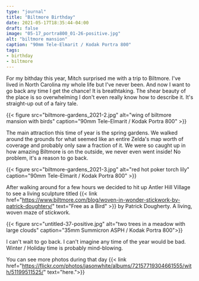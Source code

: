 ```yaml
---
type: "journal"
title: "Biltmore Birthday"
date: 2021-05-17T18:35:44-04:00
draft: false
image: "05-17_portra800_01-26-positive.jpg"
alt: "biltmore mansion"
caption: "90mm Tele-Elmarit / Kodak Portra 800"
tags:
- birthday
- biltmore
---
```


For my bithday this year, Mitch surprised me with a trip to Biltmore. I've lived in North Carolina my whole life but I've never been. And now I want to go back any time I get the chance! It is breathtaking. The shear beauty of the place is so overwhelming I don't even really know how to describe it. It's straight-up out of a fairy tale. 

{{< figure src="biltmore-gardens_2021-2.jpg" alt="wing of biltmore mansion with birds" caption="90mm Tele-Elmarit / Kodak Portra 800" >}}

The main attraction this time of year is the spring gardens. We walked around the grounds for what seemed like an entire Zelda's map worth of coverage and probably only saw a fraction of it. We were so caught up in how amazing Biltmore is on the outside, we never even went inside! No problem, it's a reason to go back.

{{< figure src="biltmore-gardens_2021-3.jpg" alt="red hot poker torch lily" caption="90mm Tele-Elmarit / Kodak Portra 800" >}}

After walking around for a few hours we decided to hit up Antler Hill Village to see a living sculpture titled {{< link href="https://www.biltmore.com/blog/woven-in-wonder-stickwork-by-patrick-doughtery/" text="Free as a Bird" >}} by Patrick Dougherty. A living, woven maze of stickwork.

{{< figure src="untitled-37-positive.jpg" alt="two trees in a meadow with large clouds" caption="35mm Summicron ASPH / Kodak Portra 800">}}

I can't wait to go back. I can't imagine any time of the year would be bad. Winter / Holiday time is probably mind-blowing.

You can see more photos during that day {{< link href="https://flickr.com/photos/jasonwhite/albums/72157719304661555/with/51199511525/" text="here.">}}
